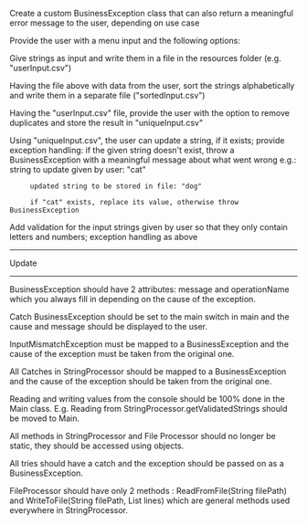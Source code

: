 Create a custom BusinessException class that can also return a meaningful error message to the user, depending on use case
 

Provide the user with a menu input and the following options:
 

Give strings as input and write them in a file in the resources folder (e.g. "userInput.csv")

Having the file above with data from the user, sort the strings alphabetically and write them in a separate file ("sortedInput.csv")

Having the "userInput.csv" file, provide the user with the option to remove duplicates and store the result in "uniqueInput.csv"

Using "uniqueInput.csv", the user can update a string, if it exists; provide exception handling: if the given string doesn't exist, throw a BusinessException with a meaningful message about what went wrong
e.g.: string to update given by user: "cat"

         updated string to be stored in file: "dog"

         if "cat" exists, replace its value, otherwise throw BusinessException

Add validation for the input strings given by user so that they only contain letters and numbers; exception handling as above

-------------------------------------------------------------------------

Update

-------------------------------------------------------------------------

BusinessException should have 2 attributes: message and operationName which you always fill in depending on the cause of the exception.

Catch BusinessException should be set to the main switch in main and the cause and message should be displayed to the user.

InputMismatchException must be mapped to a BusinessException and the cause of the exception must be taken from the original one.

All Catches in StringProcessor should be mapped to a BusinessException and the cause of the exception should be taken from the original one.

Reading and writing values from the console should be 100% done in the Main class. E.g. Reading from StringProcessor.getValidatedStrings should be moved to Main.

All methods in StringProcessor and File Processor should no longer be static, they should be accessed using objects.

All tries should have a catch and the exception should be passed on as a BusinessException.

FileProcessor should have only 2 methods : ReadFromFile(String filePath) and WriteToFile(String filePath, List<String> lines) which are general methods used everywhere in StringProcessor.
